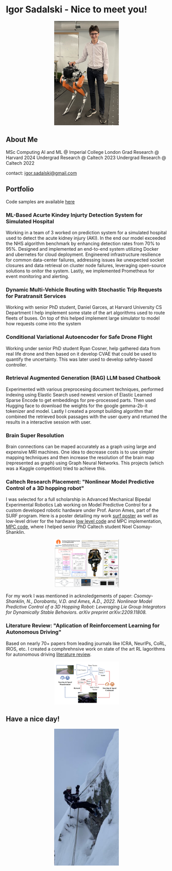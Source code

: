 #  Igor Sadalski - Nice to meet you!

<p align="center">
  <img src="Caltech-placement.jpg" width="40%" height="40%">
</p>

## About Me

MSc Computing AI and ML @ Imperial College London
Grad Research @ Harvard 2024
Undergrad Research @ Caltech 2023
Undergrad Research @ Caltech 2022

contact: igor.sadalski@gmail.com

## Portfolio
Code samples are available [here](https://github.com/igor-sadalski/code_samples_igor_sadalski)


### ML-Based Acurte Kindey Injurty Detection System for Simulated Hospital

Working in a team of 3 worked on prediction system for a simulated hospital used to detect the acute kidney injury (AKI). In the end our model exceeded the NHS algorithm benchmark by enhancing detection rates from 70% to 95%. Designed and implemented an end-to-end system utilizing Docker and ubernetes for cloud deployment. Engineered infrastructure resilience for common data-center failures, addressing issues ike unexpected socket closures and data
retrieval on cluster node failures, leveraging open-source solutions to onitor the system. Lastly, we implemented Prometheus for event monitoring and alerting.

### Dynamic Multi-Vehicle Routing with Stochastic Trip Requests for Paratransit Services

Working with senior PhD student, Daniel Garces, at Harvard University CS Department I help implement some state of the art algorithms used to route fleets of buses. On top of this helped implement large simulator to model how requests come into the system

### Conditional Variational Autoencoder for Safe Drone Flight

Working under senior PhD student Ryan Cosner, help gathered data from real life drone and then based on it develop CVAE that could be used to quantify the uncertainty. This was later used to develop safety-based controller.

### Retrieval Augmented Generation (RAG) LLM based Chatbook

Experimented with various preprocesing document techniques, performed indexing using Elastic Search used newest version of Elastic Learned Sparse Encode to get embeddings for pre-processed parts. Then used Hugging face to download the weights for the google gemma-2b-it tokenizer and model. Lastly I created a prompt building algorithm that combined the retrieved book passages with the user query and returned the results in a interactive session with user.

### Brain Super Resolution

Brain connections can be maped accurately as a graph using large and expensive MRI machines. One idea to decrease costs is to use simpler mapping techniques and then increase the resolution of the brain map (represented as graph) using Graph Neural Networks. This projects (which was a Kaggle competition) tried to achieve this. 

### Caltech Research Placement: "Nonlinear Model Predictive Control of a 3D hopping robot"

I was selected for a full scholarship in Advanced Mechanical Bipedal Experimental Robotics Lab working on Model
Predictive Control for a custom developed robotic hardware under Prof. Aaron Ames, part of the SURF program. Here is a poster detailing my work [surf poster](https://github.com/igor-sadalski/igor-sadalski/blob/main/Igor_Sadalski_Poster_SURF_2022_Nonlinear_Model_Predictive_Control_Hopper.pdf)
as well as low-level driver for the hardware [low level code](https://github.com/igor-sadalski/Hopper_Hardware) and MPC implementation, [MPC code](https://github.com/noelc-s/ARCHER_hopper), where I helped senior PhD Caltech student Noel Csomay-Shanklin.

<p align="center">
  <img src="SURF_Poster.png" width="40%" height="40%">
</p>

For my work I was mentioned in acknoledgements of paper: *Csomay-Shanklin, N., Dorobantu, V.D. and Ames, A.D., 2022. Nonlinear Model Predictive Control of a 3D Hopping Robot: Leveraging Lie Group Integrators for Dynamically Stable Behaviors. arXiv preprint arXiv:2209.11808.*

### Literature Review: "Aplication of Reinforcement Learning for Autonomous Driving"
Based on nearly 70+ papers from leading journals like ICRA, NeurIPs, CoRL, IROS, etc. I created a comphrehnsive work on state of the art RL lagorithms for autonomous driving [literature review](https://github.com/igor-sadalski/igor-sadalski/blob/main/Application-of-RL-for-AVs-2.pdf).

<p align="center">
  <img src="DDPG_RL_method.png" width="40%" height="40%">
</p>
 
## Have a nice day!
<p align="center">
  <img src="climbing.jpg" width="40%" height="40%">
</p>
